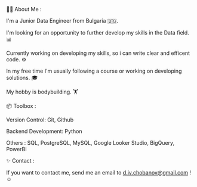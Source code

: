 🧑‍💻 About Me :

  I'm a Junior Data Engineer from Bulgaria 🇧🇬.

  I'm looking for an opportunity to further develop my skills in the Data field. 📊

  Currently working on developing my skills, so i can write clear and efficent code. ⚙️

  In my free time I'm usually following a course or working on developing solutions. 🎓

  My hobby is bodybuilding. 🏋️ 

📦 Toolbox :

   Version Control: Git, Github

   Backend Development: Python

   Others : SQL, PostgreSQL, MySQL, Google Looker Studio, BigQuery, PowerBi

✨ Contact :

  If you want to contact me, send me an email to d.iv.chobanov@gmail.com ! ☺️
 

